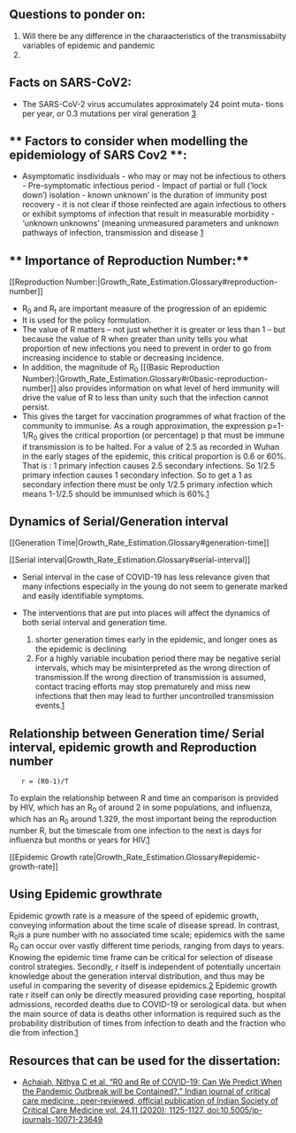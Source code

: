 

## Questions to ponder on:

1. Will there be any difference in the charaacteristics of the transmissabiity variables of epidemic and pandemic
2. 
## **Facts on SARS-CoV2:**

- The SARS-CoV-2 virus accumulates approximately 24 point muta- tions per year, or 0.3 mutations per viral generation [3]

## ** Factors to consider when modelling the epidemiology of SARS Cov2 **:

   - Asymptomatic insdividuals - who may or may not be infectious to others
    - Pre-symptomatic infectious period
    -  Impact of partial or full (‘lock down’) isolation 
    -  known unknown’ is the duration of immunity post recovery
    -  it is not clear if those reinfected are again infectious to others or exhibit symptoms of infection that result in measurable morbidity
    - ‘unknown unknowns’ (meaning unmeasured parameters and unknown pathways of infection, transmission and disease [1]


## ** Importance of Reproduction Number:**

[[Reproduction Number:|Growth_Rate_Estimation.Glossary#reproduction-number]]

  - R<sub>0</sub> and R<sub>t</sub> are important measure of the progression of an epidemic
  - It is used for the policy formulation.
  - The value of R matters – not just whether it is greater or less than 1 – but because the value of R when greater than unity tells you what proportion of new infections you need to prevent in order to go from increasing incidence to stable or decreasing incidence.
  - In addition, the magnitude of R<sub>0</sub> [[(Basic Reproduction Number):|Growth_Rate_Estimation.Glossary#r0basic-reproduction-number]] also provides information on what level of herd immunity will drive the value of R to less than unity such that the infection cannot persist.
  - This gives the target for vaccination programmes of what fraction of the community to immunise. As a rough approximation, the expression p=1-1/R<sub>0</sub> gives the critical proportion (or percentage) p that must be immune if transmission is to be halted. For a value of 2.5 as recorded in Wuhan in the early stages of the epidemic, this critical proportion is 0.6 or 60%. That is : 1 primary infection causes 2.5 secondary infections. So 1/2.5 primary infection causes 1 secondary infection. So to get a 1 as secondary infection there must be only 1/2.5 primary infection which means 1-1/2.5 should be immunised which is 60%.[1]
  
## **Dynamics of Serial/Generation interval**

[[Generation Time|Growth_Rate_Estimation.Glossary#generation-time]]

[[Serial interval|Growth_Rate_Estimation.Glossary#serial-interval]]



 - Serial interval in the case of COVID-19 has less relevance given that many infections especially in the young do not seem to generate marked
    and easily identifiable symptoms.
  
  - The interventions that are put into places will affect the dynamics of both serial interval and generation time.
    1. shorter generation times early in the epidemic,
  and longer ones as the epidemic is declining
    2. For a highly variable incubation period there may be negative serial intervals, which may
    be misinterpreted as the wrong direction of transmission.If the wrong direction of transmission is assumed, contact tracing efforts may stop prematurely and miss new infections that then may lead to further uncontrolled transmission events.[1]

## **Relationship between Generation time/ Serial interval, epidemic growth and Reproduction number**



       r = (R0-1)/Ƭ 

  To explain the relationship between R and time an comparison is provided by HIV, which has an R<sub>0</sub> of around 2 in some populations, and influenza, which has an R<sub>0</sub> around 1.329, the most important being the reproduction number R, but the timescale from one infection to the next is days for influenza but months or years for HIV.[1]

  [[Epidemic Growth rate|Growth_Rate_Estimation.Glossary#epidemic-growth-rate]]

  ## **Using Epidemic growthrate**

  Epidemic growth rate is a measure of the speed of epidemic growth, conveying information about the time scale of disease spread. In contrast, R<sub>0</sub>is a pure number with no associated time scale; epidemics with the same R<sub>0</sub>
 can occur over vastly different time periods, ranging from days to years. Knowing the epidemic time frame can be critical for selection of disease control strategies. Secondly, r itself is independent of potentially uncertain knowledge about the generation interval distribution, and thus may be useful in comparing the severity of disease epidemics.[2]
  Epidemic growth rate r itself can only be directly measured providing case reporting, hospital admissions, recorded deaths due to COVID-19 or serological data.
  but when the main source
 of data is deaths other information is required such as the probability distribution of times from infection to death
 and the fraction who die from infection.[1]
  
## **Resources that can be used for the dissertation**:

- [Achaiah, Nithya C et al. “R0 and Re of COVID-19: Can We Predict When the Pandemic Outbreak will be Contained?.” Indian journal of critical care medicine : peer-reviewed, official publication of Indian Society of Critical Care Medicine vol. 24,11 (2020): 1125-1127. doi:10.5005/jp-journals-10071-23649](https://www.ijccm.org/doi/pdf/10.5005/jp-journals-10071-23649)
  
<!--References-->
  [1]: <./assets/Reference%20literature/set-covid-19-R-estimates.pdf> 
  [2]: <https://doi.org/10.1007/s11538-013-9918-2>
  [3]: <https://doi.org/10.1038/s41586-021-04069-y>

  
  

